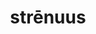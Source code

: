 ---
title: strēnuus
meaning: energetic
ch: 2
pos: totadjective
femstem: strēnu
femend: a
neutstem: strēnu
neutend: um
---